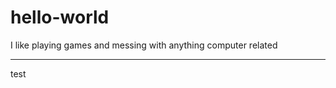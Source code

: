 # hello-world

I like playing games and messing with anything computer related

---------------------------------------------------------------

test
